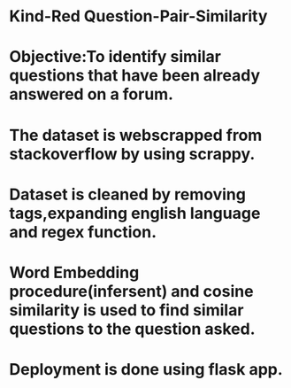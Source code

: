 # Kind-Red Question-Pair-Similarity
# Objective:To identify similar questions that have been already answered on a forum.
# The dataset is webscrapped from stackoverflow by using scrappy.
# Dataset is cleaned by removing tags,expanding english language and regex function.
# Word Embedding procedure(infersent) and cosine similarity is used to find similar questions to the question asked.
# Deployment is done using flask app.
